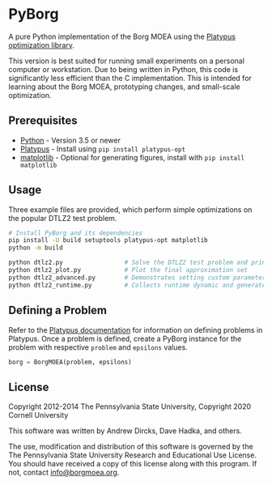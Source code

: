 # PyBorg
A pure Python implementation of the Borg MOEA using the [Platypus optimization library](http://github.com/Project-Platypus/Platypus).

This version is best suited for running small experiments on a personal computer or workstation. Due to being written in Python, this code
is significantly less efficient than the C implementation.  This is intended for learning about the Borg MOEA, prototyping changes, and
small-scale optimization.

## Prerequisites
- [Python](https://www.python.org) - Version 3.5 or newer
- [Platypus](http://github.com/Project-Platypus/Platypus) - Install using `pip install platypus-opt`
- [matplotlib](https://matplotlib.org) - Optional for generating figures, install with `pip install matplotlib`

## Usage
Three example files are provided, which perform simple optimizations on the popular DTLZ2 test problem. 

```bash
# Install PyBorg and its dependencies
pip install -U build setuptools platypus-opt matplotlib
python -m build

python dtlz2.py                 # Solve the DTLZ2 test problem and print the results
python dtlz2_plot.py            # Plot the final approximation set
python dtlz2_advanced.py        # Demonstrates setting custom parameters and operators
python dtlz2_runtime.py         # Collects runtime dynamic and generates a plot of the Hypervolume throughout a run
```

## Defining a Problem
Refer to the [Platypus documentation](https://platypus.readthedocs.io/en/latest/) for information on defining problems in Platypus.
Once a problem is defined, create a PyBorg instance for the problem with respective `problem` and `epsilons` values.
```python
borg = BorgMOEA(problem, epsilons)
```

## License
Copyright 2012-2014 The Pennsylvania State University, Copyright 2020 Cornell University

This software was written by Andrew Dircks, Dave Hadka, and others.

The use, modification and distribution of this software is governed by the The Pennsylvania State University Research and Educational Use License.
You should have received a copy of this license along with this program. If not, contact <info@borgmoea.org>.
